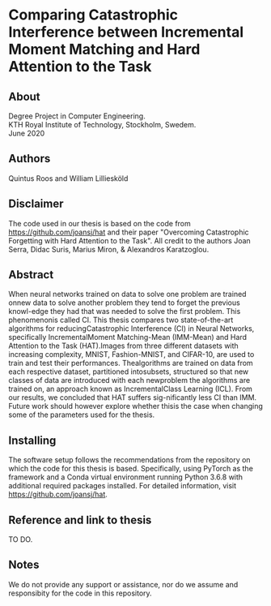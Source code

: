 # Comparing Catastrophic Interference between Incremental Moment Matching and Hard Attention to the Task

## About
Degree Project in Computer Engineering.\
KTH Royal Institute of Technology,
Stockholm, Swedem.\
June 2020

## Authors
Quintus Roos and William Lilliesköld

## Disclaimer
The code used in our thesis is based on the code from https://github.com/joansj/hat and their paper "Overcoming Catastrophic Forgetting with Hard Attention to the Task". 
All credit to the authors Joan Serra, Didac Suris, Marius Miron, & Alexandros Karatzoglou.

## Abstract
When neural networks trained on data to solve one problem are trained onnew data to solve another problem they tend to forget the previous knowl-edge they had that was needed to solve the first problem. This phenomenonis called CI. This thesis compares two state-of-the-art algorithms for reducingCatastrophic Interference (CI) in Neural Networks, specifically IncrementalMoment Matching-Mean (IMM-Mean) and Hard Attention to the Task (HAT).Images from three different datasets with increasing complexity, MNIST, Fashion-MNIST, and CIFAR-10, are used to train and test their performances. Thealgorithms are trained on data from each respective dataset, partitioned intosubsets, structured so that new classes of data are introduced with each newproblem the algorithms are trained on, an approach known as IncrementalClass Learning (ICL). From our results, we concluded that HAT suffers sig-nificantly less CI than IMM. Future work should however explore whether thisis the case when changing some of the parameters used for the thesis.

## Installing
The software setup follows the recommendations from the repository on which the code for this thesis is based. Specifically, using PyTorch as the framework and a Conda virtual environment running Python 3.6.8 with additional required packages installed. For detailed information, visit https://github.com/joansj/hat.

## Reference and link to thesis
TO DO.

## Notes
We do not provide any support or assistance, nor do we assume and responsibity for the code in this repository.







